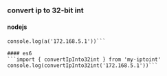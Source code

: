 ### convert ip to 32-bit int

#### nodejs

```const a = require('my-iptoint').convertIpInto32int
console.log(a('172.168.5.1'))```

#### es6
```import { convertIpInto32int } from 'my-iptoint'
console.log(convertIpInto32int('172.168.5.1'))```